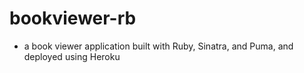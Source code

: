 # bookviewer-rb
- a book viewer application built with Ruby, Sinatra, and Puma, and deployed using Heroku
